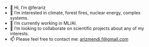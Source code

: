 - 👋 Hi, I’m @ferariz
- 👀 I’m interested in climate, forest fires, nuclear energy, complex systems.
- 🌱 I’m currently working in ML/AI.
- 💞️ I’m looking to collaborate on scientific projects about any of my interests.
- 📫 Please feel free to contact me: arizmendi.f@gmail.com

<!---
ferariz/ferariz is a ✨ special ✨ repository because its `README.md` (this file) appears on your GitHub profile.
You can click the Preview link to take a look at your changes.
--->
